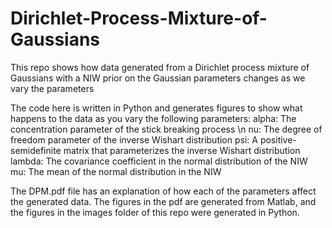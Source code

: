 # Dirichlet-Process-Mixture-of-Gaussians
This repo shows how data generated from a Dirichlet process mixture of Gaussians with a NIW prior on the Gaussian parameters changes as we vary the parameters 

The code here is written in Python and generates figures to show what happens to the data as you vary the following parameters:
alpha: The concentration parameter of the stick breaking process \n
nu: The degree of freedom parameter of the inverse Wishart distribution
psi: A positive-semidefinite matrix that parameterizes the inverse Wishart distribution
lambda: The covariance coefficient in the normal distribution of the NIW
mu: The mean of the normal distribution in the NIW

The DPM.pdf file has an explanation of how each of the parameters affect the generated data. The figures in the pdf are generated from Matlab, and the figures in the images folder of this repo were generated in Python. 
